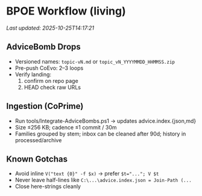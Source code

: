 # BPOE Workflow (living)

_Last updated: 2025-10-25T14:17:21_

## AdviceBomb Drops
- Versioned names: `topic-vN.md` or `topic_vN_YYYYMMDD_HHMMSS.zip`
- Pre-push CoEvo: 2–3 loops
- Verify landing:
  1. confirm on repo page
  2. HEAD check raw URLs

## Ingestion (CoPrime)
- Run tools/Integrate-AdviceBombs.ps1 → updates advice.index.{json,md}
- Size ≤256 KB; cadence ≤1 commit / 30m
- Families grouped by stem; inbox can be cleaned after 90d; history in processed/archive

## Known Gotchas
- Avoid inline `V("text {0}" -f $x)` → prefer `$t="..."; V $t`
- Never leave half-lines like `C:\...\advice.index.json = Join-Path (...`
- Close here-strings cleanly
